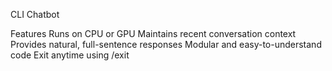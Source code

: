 CLI Chatbot

Features
Runs on CPU or GPU
Maintains recent conversation context
Provides natural, full-sentence responses
Modular and easy-to-understand code
Exit anytime using /exit

